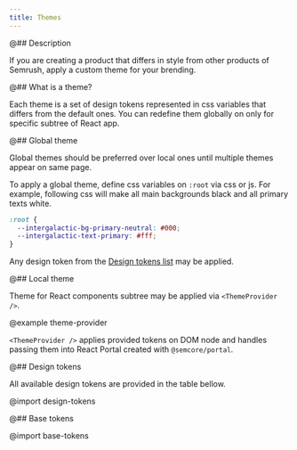 ```yaml
---
title: Themes
---
```


@## Description

If you are creating a product that differs in style from other products of Semrush, apply a custom theme for your brending.

@## What is a theme?

Each theme is a set of design tokens represented in css variables that differs from the default ones. You can redefine them globally on only for specific subtree of React app.

@## Global theme

Global themes should be preferred over local ones until multiple themes appear on same page.

To apply a global theme, define css variables on `:root` via css or js. For example, following css will make all main backgrounds black and all primary texts white.

```css
:root {
  --intergalactic-bg-primary-neutral: #000;
  --intergalactic-text-primary: #fff;
}
```

Any design token from the [Design tokens list](/style/design-tokens) may be applied.

@## Local theme

Theme for React components subtree may be applied via `<ThemeProvider />`.

@example theme-provider

`<ThemeProvider />` applies provided tokens on DOM node and handles passing them into React Portal created with `@semcore/portal`.

@## Design tokens

All available design tokens are provided in the table bellow.

@import design-tokens

@## Base tokens

@import base-tokens
